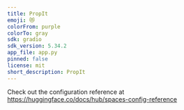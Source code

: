 ```yaml
---
title: PropIt
emoji: 😻
colorFrom: purple
colorTo: gray
sdk: gradio
sdk_version: 5.34.2
app_file: app.py
pinned: false
license: mit
short_description: PropIt
---
```


Check out the configuration reference at https://huggingface.co/docs/hub/spaces-config-reference

